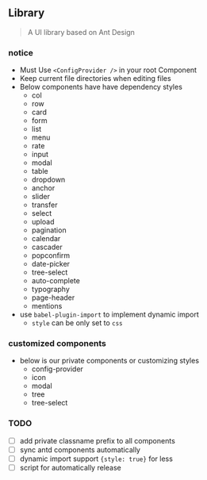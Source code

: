 ## Library

> A UI library based on Ant Design


### notice

* Must Use `<ConfigProvider />` in your root Component
* Keep current file directories when editing files
* Below components have have dependency styles
    - col
    - row
    - card
    - form 
    - list
    - menu
    - rate
    - input
    - modal
    - table
    - dropdown
    - anchor
    - slider
    - transfer
    - select
    - upload
    - pagination
    - calendar
    - cascader
    - popconfirm
    - date-picker
    - tree-select
    - auto-complete
    - typography
    - page-header
    - mentions
* use `babel-plugin-import` to implement dynamic import
    - `style` can be only set to `css`


### customized components

* below is our private components or customizing styles
    - config-provider
    - icon
    - modal
    - tree
    - tree-select


### TODO
- [ ] add private classname prefix to all components
- [ ] sync antd components automatically
- [ ] dynamic import support `{style: true}` for less
- [ ] script for automatically release
